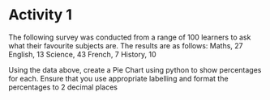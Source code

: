 # Activity 1

The following survey was conducted from a range of 100 learners to ask what their favourite subjects are. The results are as follows:
Maths, 27
English, 13
Science, 43
French, 7
History, 10

Using the data above, create a Pie Chart using python to show percentages for each. Ensure that you use appropriate labelling and format the percentages to 2 decimal places
